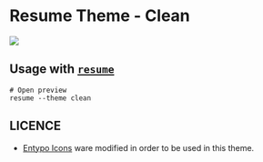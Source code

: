 # Resume Theme - Clean

![](https://i.imgur.com/ET2kR1Q.png)

## Usage with [`resume`](https://github.com/butuzov/resume/)

```
# Open preview
resume --theme clean
```


## LICENCE

* [Entypo Icons](http://entypo.com/) ware modified in order to be used in this theme.
